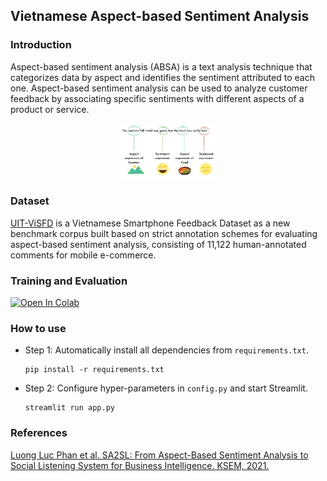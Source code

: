 ## Vietnamese Aspect-based Sentiment Analysis


### Introduction
Aspect-based sentiment analysis (ABSA) is a text analysis technique that categorizes data by aspect and identifies the sentiment attributed to each one. Aspect-based sentiment analysis can be used to analyze customer feedback by associating specific sentiments with different aspects of a product or service.
<p align='middle'><img src='./assets/absa.png' width=30% /></p>

### Dataset
[UIT-ViSFD](https://github.com/LuongPhan/UIT-ViSFD) is a Vietnamese Smartphone Feedback Dataset as a new benchmark corpus built based on strict annotation schemes for evaluating aspect-based sentiment analysis, consisting of 11,122 human-annotated comments for mobile e-commerce.

### Training and Evaluation
[![Open In Colab](https://colab.research.google.com/assets/colab-badge.svg)](https://drive.google.com/drive/folders/1T82zGh7CzrClUGkaXtRrDz4agDP5uMPy?usp=sharing)

### How to use
* Step 1: Automatically install all dependencies from `requirements.txt`.
    ```
    pip install -r requirements.txt
    ```
* Step 2: Configure hyper-parameters in `config.py` and start Streamlit.
    ```
    streamlit run app.py
    ```

### References
[Luong Luc Phan et al. SA2SL: From Aspect-Based Sentiment Analysis to Social Listening System for Business Intelligence. KSEM, 2021.](https://link.springer.com/chapter/10.1007/978-3-030-82147-0_53?fbclid=IwAR00G3h4feqS5m_hu8lMbwLw22bXqOjBLrpBzs25eszMN9d7UPjjaCTEcpw)